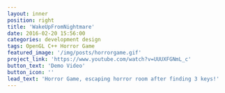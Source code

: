 ```yaml
---
layout: inner
position: right
title: 'WakeUpFromNightmare'
date: 2016-02-20 15:56:00
categories: development design
tags: OpenGL C++ Horror Game
featured_image: '/img/posts/horrorgame.gif'
project_link: 'https://www.youtube.com/watch?v=UUUXFGNmL_c'
button_text: 'Demo Video'
button_icon: ''
lead_text: 'Horror Game, escaping horror room after finding 3 keys!'
---
```


